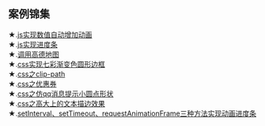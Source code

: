 ## 案例锦集

★.[js实现数值自动增加动画](https://yourshero.github.io/demos/example1.html)  
★.[js实现进度条](https://yourshero.github.io/demos/example2.html)  
★.[调用高德地图](https://yourshero.github.io/demos/高德地图api/根据经纬度自动定位.html)  
★.[css实现七彩渐变色圆形边框](https://yourshero.github.io/demos/css动画效果/example1.html)  
★.[css之clip-path](https://yourshero.github.io/demos/example3.html)  
★.[css之优惠券](https://yourshero.github.io/demos/example4.html)  
★.[css之仿qq消息提示小圆点形状](https://yourshero.github.io/demos/example5.html)  
★.[css之高大上的文本描边效果](https://yourshero.github.io/demos/example6.html)  
★.[setInterval、setTimeout、requestAnimationFrame三种方法实现动画进度条](https://yourshero.github.io/demos/example7.html)  
